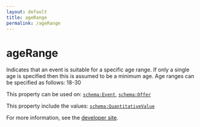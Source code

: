 ```yaml
---
layout: default
title: ageRange
permalink: /ageRange
---
```


# ageRange
Indicates that an event is suitable for a specific age range. If only a single age is specified then this is assumed to be a minimum age. Age ranges can be specified as follows: 18-30

This property can be used on: [`schema:Event`](https://schema.org/Event), [`schema:Offer`](https://schema.org/Offer)

This property include the values: [`schema:QuantitativeValue`](https://schema.org/QuantitativeValue)

For more information, see the [developer site](https://developer.openactive.io/data-model/types/).